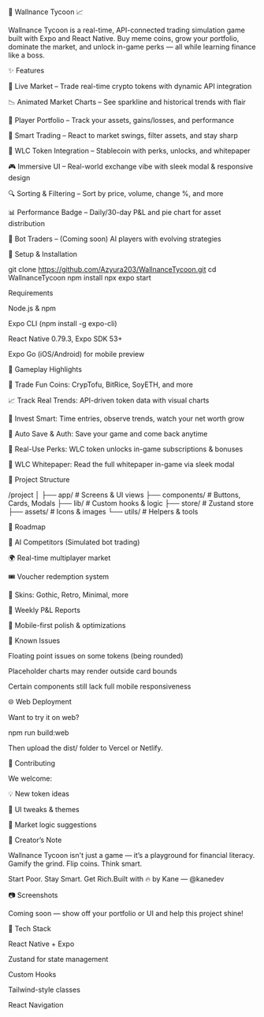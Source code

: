 

💸 Wallnance Tycoon 📈

Wallnance Tycoon is a real-time, API-connected trading simulation game built with Expo and React Native. Buy meme coins, grow your portfolio, dominate the market, and unlock in-game perks — all while learning finance like a boss.

✨ Features

🧉 Live Market – Trade real-time crypto tokens with dynamic API integration

📉 Animated Market Charts – See sparkline and historical trends with flair

💼 Player Portfolio – Track your assets, gains/losses, and performance

🧠 Smart Trading – React to market swings, filter assets, and stay sharp

🧾 WLC Token Integration – Stablecoin with perks, unlocks, and whitepaper

🎮 Immersive UI – Real-world exchange vibe with sleek modal & responsive design

🔍 Sorting & Filtering – Sort by price, volume, change %, and more

📊 Performance Badge – Daily/30-day P&L and pie chart for asset distribution

🤖 Bot Traders – (Coming soon) AI players with evolving strategies

🚀 Setup & Installation

git clone https://github.com/Azyura203/WallnanceTycoon.git
cd WallnanceTycoon
npm install
npx expo start

Requirements

Node.js & npm

Expo CLI (npm install -g expo-cli)

React Native 0.79.3, Expo SDK 53+

Expo Go (iOS/Android) for mobile preview

📌 Gameplay Highlights

💸 Trade Fun Coins: CrypTofu, BitRice, SoyETH, and more

📈 Track Real Trends: API-driven token data with visual charts

🎯 Invest Smart: Time entries, observe trends, watch your net worth grow

🔐 Auto Save & Auth: Save your game and come back anytime

🏰 Real-Use Perks: WLC token unlocks in-game subscriptions & bonuses

🧳 WLC Whitepaper: Read the full whitepaper in-game via sleek modal

📁 Project Structure

/project
│
├── app/                  # Screens & UI views
├── components/           # Buttons, Cards, Modals
├── lib/                  # Custom hooks & logic
├── store/                # Zustand store
├── assets/               # Icons & images
└── utils/                # Helpers & tools

🌟 Roadmap

🧠 AI Competitors (Simulated bot trading)

🌍 Real-time multiplayer market

🎟️ Voucher redemption system

🎨 Skins: Gothic, Retro, Minimal, more

📓 Weekly P&L Reports

📱 Mobile-first polish & optimizations

🐛 Known Issues

Floating point issues on some tokens (being rounded)

Placeholder charts may render outside card bounds

Certain components still lack full mobile responsiveness

🌐 Web Deployment

Want to try it on web?

npm run build:web

Then upload the dist/ folder to Vercel or Netlify.

🤝 Contributing

We welcome:

💡 New token ideas

🎨 UI tweaks & themes

🧠 Market logic suggestions

👑 Creator’s Note

Wallnance Tycoon isn't just a game — it’s a playground for financial literacy. Gamify the grind. Flip coins. Think smart.

Start Poor. Stay Smart. Get Rich.Built with 🔥 by Kane — @kanedev

📷 Screenshots

Coming soon — show off your portfolio or UI and help this project shine!

🧠 Tech Stack

React Native + Expo

Zustand for state management

Custom Hooks

Tailwind-style classes

React Navigation

